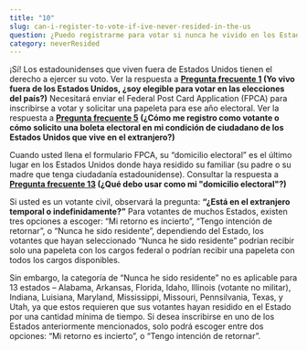 ```yaml
---
title: "10"
slug: can-i-register-to-vote-if-ive-never-resided-in-the-us
question: ¿Puedo registrarme para votar si nunca he vivido en los Estados Unidos?
category: neverResided
---
```

¡Sí! Los estadounidenses que viven fuera de Estados Unidos tienen el derecho a ejercer su voto. Ver la respuesta a **[Pregunta frecuente 1](/es/faqs/1) (Yo vivo fuera de los Estados Unidos, ¿soy elegible para votar en las elecciones del país?)** Necesitará enviar el Federal Post Card Application (FPCA) para inscribirse a votar y solicitar una papeleta para ese año electoral. Ver la respuesta a **[Pregunta frecuente 5](/es/faqs/5) (¿Cómo me registro como votante o cómo solicito una boleta electoral en mi condición de ciudadano de los Estados Unidos que vive en el extranjero?)**

Cuando usted llena el formulario FPCA, su “domicilio electoral” es el último lugar en los Estados Unidos donde haya residido su familiar (su padre o su madre que tenga ciudadanía estadounidense). Consultar la respuesta a **[Pregunta frecuente 13](/es/faqs/13) (¿Qué debo usar como mi "domicilio electoral"?)** 

Si usted es un votante civil, observará la pregunta: **“¿Está en el extranjero temporal o indefinidamente?”** Para votantes de muchos Estados, existen tres opciones a escoger: “Mi retorno es incierto”, “Tengo intención de retornar”, o “Nunca he sido residente”, dependiendo del Estado, los votantes que hayan seleccionado “Nunca he sido residente” podrían recibir solo una papeleta con los cargos federal o podrían recibir una papeleta con todos los cargos disponibles. 

Sin embargo, la categoría de “Nunca he sido residente” no es aplicable para 13 estados – Alabama, Arkansas, Florida, Idaho, Illinois (votante no militar), Indiana, Luisiana, Maryland, Mississippi, Missouri, Pennsilvania, Texas, y Utah, ya que estos requieren que sus votantes hayan residido en el Estado por una cantidad mínima de tiempo.  Si desea inscribirse en uno de los Estados anteriormente mencionados, solo podrá escoger entre dos opciones: “Mi retorno es incierto”, o “Tengo intención de retornar”. 
